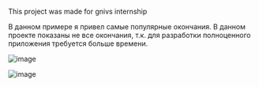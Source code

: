 This project was made for gnivs internship


В данном примере я привел самые популярные окончания.
В данном проекте показаны не все окончания, т.к. для разработки полноценного приложения требуется больше времени. 

![image](https://user-images.githubusercontent.com/69761642/152243493-2b1b8336-4cda-428f-b305-dcfea130adfd.png)


![image](https://user-images.githubusercontent.com/69761642/152243665-1857efcf-9d59-4b08-8204-638fef762ee6.png)


